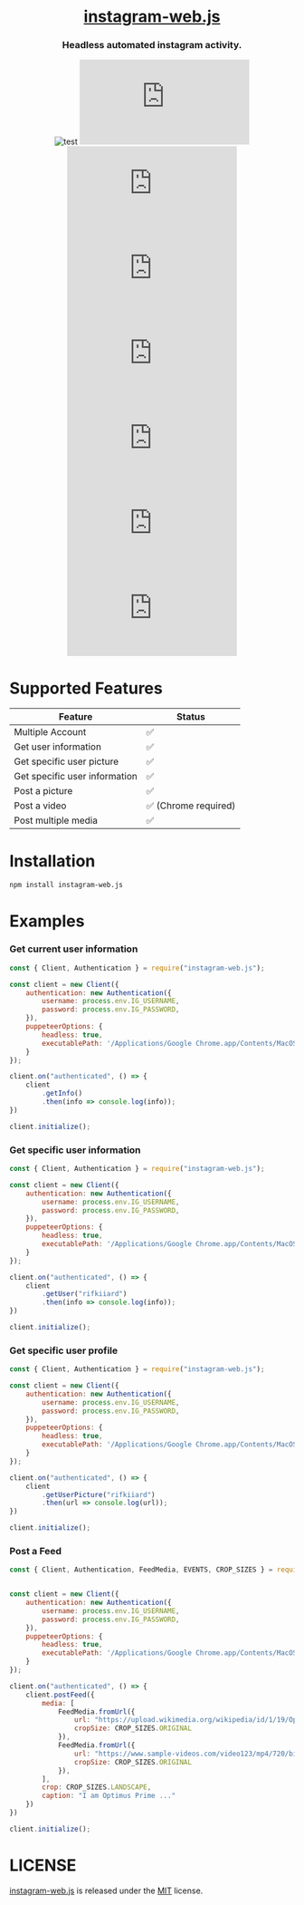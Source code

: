 <h1 align="center">
  <a href="https://www.npmjs.com/package/instagram-web.js" target="_blank">instagram-web.js</a>
</h1>

<div align="center">

### Headless automated instagram activity.

![test](https://img.shields.io/github/workflow/status/rifkiard/instagram-web.js/CI)
[![npm package](https://img.shields.io/npm/v/instagram-web.js?color=blue)](https://img.shields.io/npm/v/instagram-web.js?color=blue)
[![npm downloads](https://img.shields.io/npm/dm/instagram-web.js)](https://img.shields.io/npm/dm/instagram-web.js)
[![npm bundle size](https://img.shields.io/bundlephobia/min/instagram-web.js)](https://img.shields.io/bundlephobia/min/instagram-web.js)
[![supported node version](https://img.shields.io/node/v/instagram-web.js)](https://img.shields.io/node/v/instagram-web.js)
[![contributors](https://img.shields.io/github/contributors/rifkiard/instagram-web.js)](https://img.shields.io/github/contributors/rifkiard/instagram-web.js)
[![last commit](https://img.shields.io/github/last-commit/rifkiard/instagram-web.js)](https://img.shields.io/github/last-commit/rifkiard/instagram-web.js)
[![license](https://img.shields.io/npm/l/instagram-web.js)](https://img.shields.io/npm/l/instagram-web.js)

</div>

# Supported Features

| Feature                       | Status               |
| ----------------------------- | -------------------- |
| Multiple Account              | ✅                   |
| Get user information          | ✅                   |
| Get specific user picture     | ✅                   |
| Get specific user information | ✅                   |
| Post a picture                | ✅                   |
| Post a video                  | ✅ (Chrome required) |
| Post multiple media           | ✅                   |

# Installation

```shell
npm install instagram-web.js
```

# Examples

### Get current user information

```javaScript
const { Client, Authentication } = require("instagram-web.js");

const client = new Client({
    authentication: new Authentication({
        username: process.env.IG_USERNAME,
        password: process.env.IG_PASSWORD,
    }),
    puppeteerOptions: {
        headless: true,
        executablePath: '/Applications/Google Chrome.app/Contents/MacOS/Google Chrome'
    }
});

client.on("authenticated", () => {
    client
        .getInfo()
        .then(info => console.log(info));
})

client.initialize();

```

### Get specific user information

```javaScript
const { Client, Authentication } = require("instagram-web.js");

const client = new Client({
    authentication: new Authentication({
        username: process.env.IG_USERNAME,
        password: process.env.IG_PASSWORD,
    }),
    puppeteerOptions: {
        headless: true,
        executablePath: '/Applications/Google Chrome.app/Contents/MacOS/Google Chrome'
    }
});

client.on("authenticated", () => {
    client
        .getUser("rifkiiard")
        .then(info => console.log(info));
})

client.initialize();
```

### Get specific user profile

```javaScript
const { Client, Authentication } = require("instagram-web.js");

const client = new Client({
    authentication: new Authentication({
        username: process.env.IG_USERNAME,
        password: process.env.IG_PASSWORD,
    }),
    puppeteerOptions: {
        headless: true,
        executablePath: '/Applications/Google Chrome.app/Contents/MacOS/Google Chrome'
    }
});

client.on("authenticated", () => {
    client
        .getUserPicture("rifkiiard")
        .then(url => console.log(url));
})

client.initialize();

```

### Post a Feed

```javaScript
const { Client, Authentication, FeedMedia, EVENTS, CROP_SIZES } = require("instagram-web.js");


const client = new Client({
    authentication: new Authentication({
        username: process.env.IG_USERNAME,
        password: process.env.IG_PASSWORD,
    }),
    puppeteerOptions: {
        headless: true,
        executablePath: '/Applications/Google Chrome.app/Contents/MacOS/Google Chrome'
    }
});

client.on("authenticated", () => {
    client.postFeed({
        media: [
            FeedMedia.fromUrl({
                url: "https://upload.wikimedia.org/wikipedia/id/1/19/Optimus10108pieces.jpg",
                cropSize: CROP_SIZES.ORIGINAL
            }),
            FeedMedia.fromUrl({
                url: "https://www.sample-videos.com/video123/mp4/720/big_buck_bunny_720p_1mb.mp4",
                cropSize: CROP_SIZES.ORIGINAL
            }),
        ],
        crop: CROP_SIZES.LANDSCAPE,
        caption: "I am Optimus Prime ..."
    })
})

client.initialize();

```

# LICENSE

[instagram-web.js](https://www.npmjs.com/package/instagram-web.js) is released under the [MIT](https://github.com/rifkiard/instagram-web.js/blob/main/LICENSE) license.
